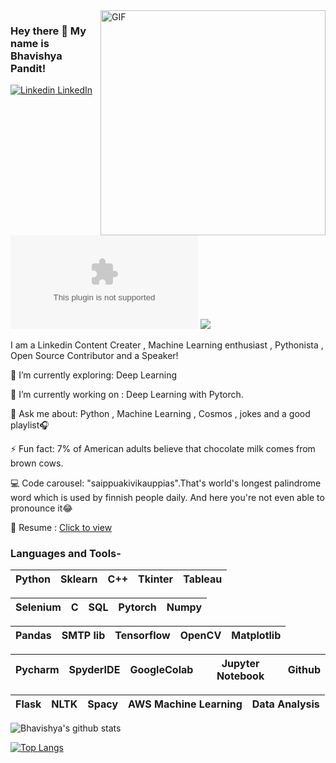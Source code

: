 <img align="right" alt="GIF" src="https://github.com/bhav09/bhav09/blob/master/gif.gif" width="360"/>

<!--https://i.imgur.com/9GNZGLH.gif

-->

### Hey there 👋 My name is Bhavishya Pandit! 

[![Linkedin](https://i.stack.imgur.com/gVE0j.png) LinkedIn](https://www.linkedin.com/in/bhavishya-pandit-68a4a018a/)&nbsp; [![Twitter](https://img.shields.io/twitter/url/https/twitter.com)](https://twitter.com/BhavishyaP9) ![](https://Visitor-badge.glitch.me/badge?page_id=bhav09.profileviews-badge)

<!--
**bhav09/bhav09** is a ✨ _special_ ✨ repository because its `README.md` (this file) appears on your GitHub profile.

Here are some ideas to get you started:

- 🔭 I’m currently working on ...
- 🌱 I’m currently learning ...
- 👯 I’m looking to collaborate on ...
- 🤔 I’m looking for help with ...
- 💬 Ask me about ...
- 📫 How to reach me: ...
- 😄 Pronouns: ...
- ⚡ Fun fact: ...

-->

I am a Linkedin Content Creater , Machine Learning enthusiast , Pythonista , Open Source Contributor and a Speaker!
 

🌱 I’m currently exploring: Deep Learning

🔭 I’m currently working on : Deep Learning with Pytorch.

💬 Ask me about: Python , Machine Learning , Cosmos , jokes and a good playlist🎧

⚡ Fun fact: 7% of American adults believe that chocolate milk comes from brown cows.

💻 Code carousel: "saippuakivikauppias".That's world's longest palindrome word which is used by finnish people daily. And here you're not even able to pronounce it😂

📄 Resume : [Click to view](https://drive.google.com/file/d/1bZzynfRevVh1Md2D4ajD2bv2fnTMWuGk/view?usp=sharing)

### Languages and Tools-


| Python | Sklearn | C++ | Tkinter | Tableau |
| :---: | :---: | :---: | :---: | :---: |


| Selenium | C | SQL | Pytorch | Numpy |
| :---: | :---: | :---: | :---: | :---: |

| Pandas | SMTP lib | Tensorflow | OpenCV | Matplotlib |
| :---: | :---: | :---: | :---: | :---: |

| Pycharm | SpyderIDE | GoogleColab | Jupyter Notebook | Github |
| :---: | :---: | :---: | :---: | :---: |

| Flask | NLTK | Spacy | AWS Machine Learning | Data Analysis |
| :---: | :---: | :---: | :---: | :---: |


![Bhavishya's github stats](https://github-readme-stats.vercel.app/api?username=bhav09&show_icons=true&theme=dark)

[![Top Langs](https://github-readme-stats.vercel.app/api/top-langs/?username=bhav09&layout=compact&show_icons=true&theme=dark)](https://github.com/anuraghazra/github-readme-stats)
